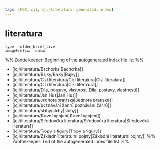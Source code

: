 ```yaml
---
tags: [MOC, cjl, cjl/literatura, generated, index]
---
```

# literatura
```ccard
type: folder_brief_live
imagePrefix: 'data/'
```
%% Zoottelkeeper: Beginning of the autogenerated index file list  %%
-  [[cjl/literatura/Bachorka|Bachorka]]
-  [[cjl/literatura/Bajky/Bajky|Bajky]]
-  [[cjl/literatura/Cizí literatura/Cizí literatura|Cizí literatura]]
-  [[cjl/literatura/Cizí literatura|Cizí literatura]]
-  [[cjl/literatura/Díla, postavy, vlastnosti|Díla, postavy, vlastnosti]]
-  [[cjl/literatura/Jan Hus|Jan Hus]]
-  [[cjl/literatura/Jednota bratrská|Jednota bratrská]]
-  [[cjl/literatura/poznávání žánrů|poznávání žánrů]]
-  [[cjl/literatura/slohy/slohy|slohy]]
-  [[cjl/literatura/Slovní spojení|Slovní spojení]]
-  [[cjl/literatura/Středověká literatura/Středověká literatura|Středověká literatura]]
-  [[cjl/literatura/Tropy a figury|Tropy a figury]]
-  [[cjl/literatura/Základní literaturní pojmy|Základní literaturní pojmy]]
%% Zoottelkeeper: End of the autogenerated index file list  %%
